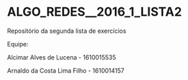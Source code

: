 # ALGO_REDES__2016_1_LISTA2
Repositório da segunda lista de exercícios 

Equipe:

Alcimar Alves de Lucena - 1610015535

Arnaldo da Costa Lima Filho - 1610014157
